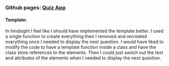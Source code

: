 ### Github pages: [Quiz App](https://danielthorr.github.io/2019vor_forr-js/Verkefni5/QuizApp/index.html)

#### Template:
In hindsight I feel like I should have implemented the template better. I used a single function to create everything then I removed and recreated everything once I needed to display the next question.
I would have liked to modify the code to have a template function inside a class and have the class store references to the elements. Then I could just switch out the text and attributes of the elements when I needed to display the next question.
